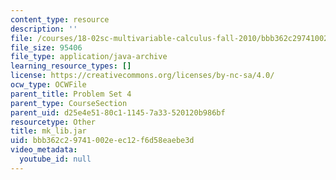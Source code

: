 ```yaml
---
content_type: resource
description: ''
file: /courses/18-02sc-multivariable-calculus-fall-2010/bbb362c29741002eec12f6d58eaebe3d_mk_lib.jar
file_size: 95406
file_type: application/java-archive
learning_resource_types: []
license: https://creativecommons.org/licenses/by-nc-sa/4.0/
ocw_type: OCWFile
parent_title: Problem Set 4
parent_type: CourseSection
parent_uid: d25e4e51-80c1-1145-7a33-520120b986bf
resourcetype: Other
title: mk_lib.jar
uid: bbb362c2-9741-002e-ec12-f6d58eaebe3d
video_metadata:
  youtube_id: null
---
```

